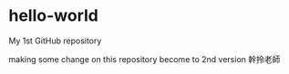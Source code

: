 # hello-world
My 1st GitHub repository

making some change on this repository become to 2nd version
幹拎老師
